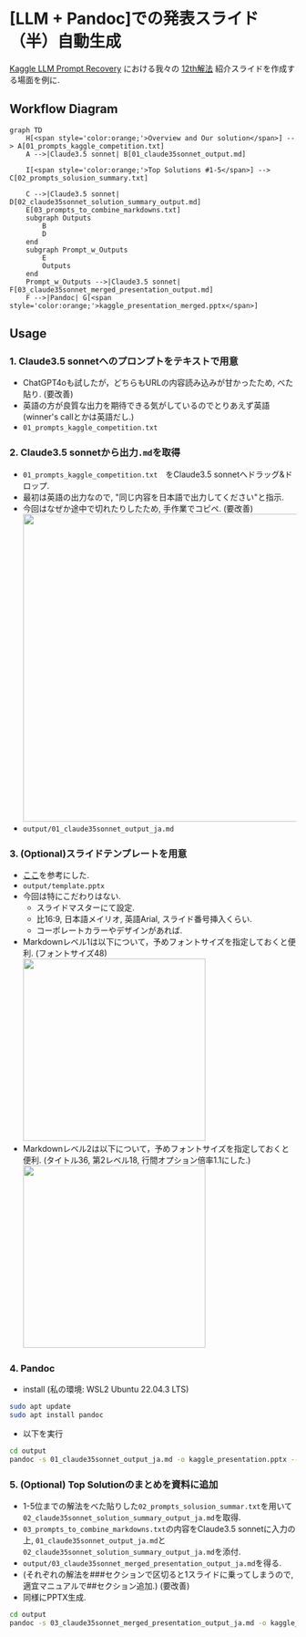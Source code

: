 # [LLM + Pandoc]での発表スライド（半）自動生成
[Kaggle LLM Prompt Recovery](https://www.kaggle.com/competitions/llm-prompt-recovery/overview) における我々の [12th解法](https://www.kaggle.com/competitions/llm-prompt-recovery/discussion/494526) 紹介スライドを作成する場面を例に.

## Workflow Diagram

```mermaid
graph TD
    H[<span style='color:orange;'>Overview and Our solution</span>] --> A[01_prompts_kaggle_competition.txt]
    A -->|Claude3.5 sonnet| B[01_claude35sonnet_output.md]

    I[<span style='color:orange;'>Top Solutions #1-5</span>] --> C[02_prompts_solusion_summary.txt]
    
    C -->|Claude3.5 sonnet| D[02_claude35sonnet_solution_summary_output.md]
    E[03_prompts_to_combine_markdowns.txt]
    subgraph Outputs
        B
        D
    end
    subgraph Prompt_w_Outputs
        E
        Outputs
    end
    Prompt_w_Outputs -->|Claude3.5 sonnet| F[03_claude35sonnet_merged_presentation_output.md]
    F -->|Pandoc| G[<span style='color:orange;'>kaggle_presentation_merged.pptx</span>]
```

## Usage
### 1. Claude3.5 sonnetへのプロンプトをテキストで用意
- ChatGPT4oも試したが，どちらもURLの内容読み込みが甘かったため, べた貼り. (要改善)
- 英語の方が良質な出力を期待できる気がしているのでとりあえず英語 (winner's callとかは英語だし.)
- `01_prompts_kaggle_competition.txt`

### 2. Claude3.5 sonnetから出力`.md`を取得
- `01_prompts_kaggle_competition.txt`　をClaude3.5 sonnetへドラッグ&ドロップ.
- 最初は英語の出力なので, "同じ内容を日本語で出力してください"と指示.
- 今回はなぜか途中で切れたりしたため, 手作業でコピペ. (要改善)  
  <img src="https://github.com/Masaaaato/LLM-Pandoc-PPTX/assets/93956588/e00f55f0-4e4e-48b4-8338-12a0d0de47f2" width="540">
- `output/01_claude35sonnet_output_ja.md`

### 3. (Optional)スライドテンプレートを用意
- [ここ](https://yyhhyy.hatenablog.com/entry/2019/10/22/100000)を参考にした.
- `output/template.pptx`
- 今回は特にこだわりはない.
    - スライドマスターにて設定.
    - 比16:9, 日本語メイリオ, 英語Arial, スライド番号挿入くらい.
    - コーポレートカラーやデザインがあれば.
- Markdownレベル1は以下について，予めフォントサイズを指定しておくと便利. (フォントサイズ48)  
  <img src="https://github.com/Masaaaato/LLM-Pandoc-PPTX/assets/93956588/b9271cb9-5773-4f98-ac90-3139f869120a" width="320">
- Markdownレベル2は以下について，予めフォントサイズを指定しておくと便利. (タイトル36, 第2レベル18, 行間オプション倍率1.1にした.)  
  <img src="https://github.com/Masaaaato/LLM-Pandoc-PPTX/assets/93956588/1d736727-f4b0-4e78-a7cb-2817f9594e49" width="320">


### 4. Pandoc
- install (私の環境: WSL2 Ubuntu 22.04.3 LTS)
```bash
sudo apt update
sudo apt install pandoc
```
- 以下を実行
```bash
cd output
pandoc -s 01_claude35sonnet_output_ja.md -o kaggle_presentation.pptx --reference-doc=template.pptx
```

### 5. (Optional) Top Solutionのまとめを資料に追加
- 1-5位までの解法をべた貼りした`02_prompts_solusion_summar.txt`を用いて`02_claude35sonnet_solution_summary_output_ja.md`を取得.
- `03_prompts_to_combine_markdowns.txt`の内容をClaude3.5 sonnetに入力の上, `01_claude35sonnet_output_ja.md`と`02_claude35sonnet_solution_summary_output_ja.md`を添付.
- `output/03_claude35sonnet_merged_presentation_output_ja.md`を得る.
- (それぞれの解法を###セクションで区切ると1スライドに乗ってしまうので, 適宜マニュアルで##セクション追加.) (要改善)
- 同様にPPTX生成.
```bash
cd output
pandoc -s 03_claude35sonnet_merged_presentation_output_ja.md -o kaggle_presentation_merged.pptx --reference-doc=template.pptx
```
